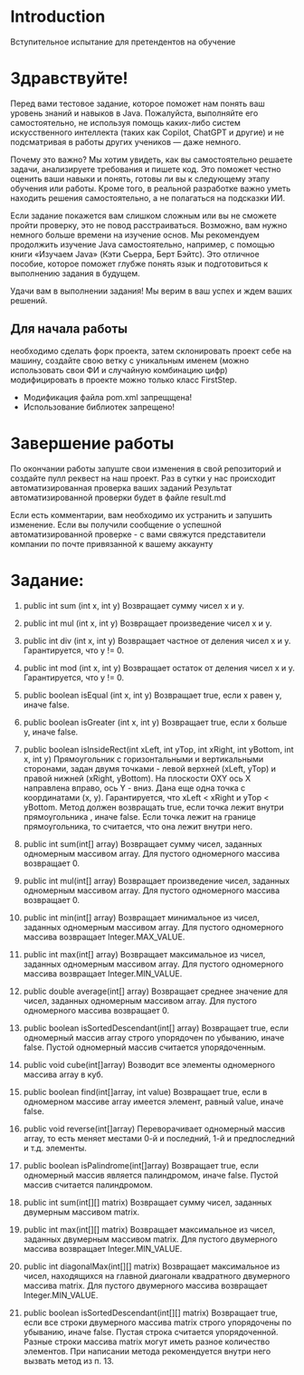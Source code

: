 # Introduction
Вступительное испытание для претендентов на обучение
# Здравствуйте!

Перед вами тестовое задание, которое поможет нам понять ваш уровень знаний и навыков в Java. Пожалуйста, выполняйте его самостоятельно, не используя помощь каких-либо систем искусственного интеллекта (таких как Copilot, ChatGPT и другие) и не подсматривая в работы других учеников — даже немного.

Почему это важно?
Мы хотим увидеть, как вы самостоятельно решаете задачи, анализируете требования и пишете код. Это поможет честно оценить ваши навыки и понять, готовы ли вы к следующему этапу обучения или работы. Кроме того, в реальной разработке важно уметь находить решения самостоятельно, а не полагаться на подсказки ИИ.

Если задание покажется вам слишком сложным или вы не сможете пройти проверку, это не повод расстраиваться. Возможно, вам нужно немного больше времени на изучение основ. Мы рекомендуем продолжить изучение Java самостоятельно, например, с помощью книги «Изучаем Java» (Кэти Сьерра, Берт Бэйтс). Это отличное пособие, которое поможет глубже понять язык и подготовиться к выполнению задания в будущем.

Удачи вам в выполнении задания! Мы верим в ваш успех и ждем ваших решений.

## Для начала работы 
необходимо сделать форк проекта, затем склонировать проект себе на машину, создайте свою ветку с уникальным именем (можно использовать свои ФИ и случайную комбинацию цифр)
модифицировать в проекте можно только класс FirstStep.
* Модификация файла pom.xml запрещщена!
* Использование библиотек запрещено!

# Завершение работы
По окончании работы запуште свои изменения в свой репозиторий и создайте пулл реквест на наш проект. Раз в сутки у нас происходит автоматизированная проверка ваших заданий
Результат автоматизированной проверки будет в файле result.md

Если есть комментарии, вам необходимо их устранить и запушить изменение. Если вы получили сообщение о успешной автоматизированной проверке - с вами свяжутся представители компании по почте привязанной к вашему аккаунту

# Задание:
1. public int sum (int x, int y)
     ​Возвращает сумму чисел x и y.

2. public int mul (int x, int y)
   ​Возвращает произведение чисел x и y.

3. public int div (int x, int y)
   Возвращает частное от деления чисел x и y. Гарантируется, что y != 0.

4. public int mod (int x, int y)
   Возвращает остаток от деления чисел x и y. Гарантируется, что y != 0.

5. public boolean isEqual (int x, int y)
   Возвращает true, если  x равен y, иначе false.

6. public boolean isGreater (int x, int y)
   Возвращает true, если  x больше y, иначе false.

7. public boolean isInsideRect(int xLeft, int yTop, int xRight, int yBottom, int x, int y)
   Прямоугольник с горизонтальными и вертикальными сторонами, задан двумя точками - левой верхней (xLeft, yTop) и правой нижней (xRight, yBottom). На плоскости OXY ось X направлена вправо, ось Y - вниз. Дана еще одна точка с координатами (x, y). Гарантируется, что xLeft < xRight и yTop < yBottom. Метод должен возвращать true, если точка лежит внутри прямоугольника , иначе false. Если точка лежит на границе прямоугольника, то считается, что она лежит внутри него.

8. public int sum(int[] array)
   Возвращает сумму чисел, заданных одномерным массивом array. Для пустого одномерного массива возвращает 0.

9. public int mul(int[] array)
   Возвращает произведение чисел, заданных одномерным массивом array. Для пустого одномерного массива возвращает 0.

10. public int min(int[] array)
    Возвращает минимальное из чисел, заданных одномерным массивом array. Для пустого одномерного массива возвращает Integer.MAX_VALUE.

11. public int max(int[] array)
    Возвращает максимальное из чисел, заданных одномерным массивом array. Для пустого одномерного массива возвращает Integer.MIN_VALUE.

12. public double average(int[] array)
    Возвращает среднее значение для чисел, заданных одномерным массивом array. Для пустого одномерного массива возвращает 0.

13. public boolean isSortedDescendant(int[] array)
    Возвращает true, если одномерный массив array строго упорядочен по убыванию, иначе false. Пустой одномерный массив считается упорядоченным.

14. public void cube(int[]array)
    Возводит все элементы одномерного массива array в куб.

15. public boolean find(int[]array, int value)
    Возвращает true, если в одномерном массиве array имеется элемент, равный value, иначе false.

16. public void reverse(int[]array)
    Переворачивает одномерный массив array, то есть меняет местами 0-й и последний, 1-й и предпоследний и т.д. элементы.

17. public boolean isPalindrome(int[]array)
    Возвращает true, если одномерный массив является палиндромом, иначе false. Пустой массив считается палиндромом.

18. public int sum(int[][] matrix)
    Возвращает сумму чисел, заданных двумерным массивом matrix.

19. public int max(int[][] matrix)
    Возвращает максимальное из чисел, заданных двумерным массивом matrix. Для пустого двумерного массива возвращает Integer.MIN_VALUE.

20. public int diagonalMax(int[][] matrix)
    Возвращает максимальное из чисел, находящихся на главной диагонали квадратного двумерного массива matrix. Для пустого двумерного массива возвращает Integer.MIN_VALUE.

21. public boolean isSortedDescendant(int[][] matrix)
    Возвращает true, если все строки двумерного массива matrix строго упорядочены по убыванию, иначе false. Пустая строка считается упорядоченной. Разные строки массива matrix могут иметь разное количество элементов. При написании метода рекомендуется внутри него вызвать метод из п. 13.